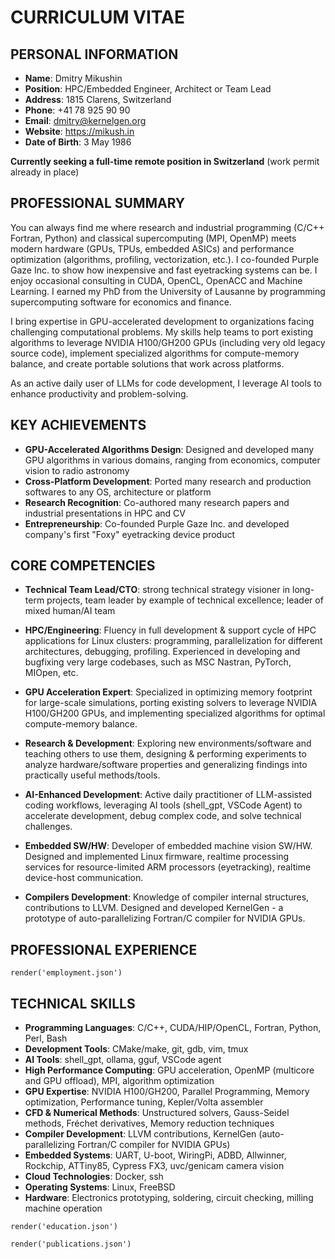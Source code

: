 # CURRICULUM VITAE

## PERSONAL INFORMATION

- **Name**: Dmitry Mikushin
- **Position**: HPC/Embedded Engineer, Architect or Team Lead
- **Address**: 1815 Clarens, Switzerland
- **Phone**: +41 78 925 90 90
- **Email**: dmitry@kernelgen.org
- **Website**: https://mikush.in
- **Date of Birth**: 3 May 1986

**Currently seeking a full-time remote position in Switzerland** (work permit already in place)


## PROFESSIONAL SUMMARY

You can always find me where research and industrial programming (C/C++ Fortran, Python) and classical supercomputing (MPI, OpenMP) meets modern hardware (GPUs, TPUs, embedded ASICs) and performance optimization (algorithms, profiling, vectorization, etc.). I co-founded Purple Gaze Inc. to show how inexpensive and fast eyetracking systems can be. I enjoy occasional consulting in CUDA, OpenCL, OpenACC and Machine Learning. I earned my PhD from the University of Lausanne by programming supercomputing software for economics and finance.

I bring expertise in GPU-accelerated development to organizations facing challenging computational problems. My skills help teams to port existing algorithms to leverage NVIDIA H100/GH200 GPUs (including very old legacy source code), implement specialized algorithms for compute-memory balance, and create portable solutions that work across platforms.

As an active daily user of LLMs for code development, I leverage AI tools to enhance productivity and problem-solving.


## KEY ACHIEVEMENTS

- **GPU-Accelerated Algorithms Design**: Designed and developed many GPU algorithms in various domains, ranging from economics, computer vision to radio astronomy
- **Cross-Platform Development**: Ported many research and production softwares to any OS, architecture or platform
- **Research Recognition**: Co-authored many research papers and industrial presentations in HPC and CV
- **Entrepreneurship**: Co-founded Purple Gaze Inc. and developed company's first "Foxy" eyetracking device product


## CORE COMPETENCIES

- **Technical Team Lead/CTO**: strong technical strategy visioner in long-term projects, team leader by example of technical excellence; leader of mixed human/AI team

- **HPC/Engineering**: Fluency in full development & support cycle of HPC applications for Linux clusters: programming, parallelization for different architectures, debugging, profiling. Experienced in developing and bugfixing very large codebases, such as MSC Nastran, PyTorch, MIOpen, etc.

- **GPU Acceleration Expert**: Specialized in optimizing memory footprint for large-scale simulations, porting existing solvers to leverage NVIDIA H100/GH200 GPUs, and implementing specialized algorithms for optimal compute-memory balance.

- **Research & Development**: Exploring new environments/software and teaching others to use them, designing & performing experiments to analyze hardware/software properties and generalizing findings into practically useful methods/tools.

- **AI-Enhanced Development**: Active daily practitioner of LLM-assisted coding workflows, leveraging AI tools (shell_gpt, VSCode Agent) to accelerate development, debug complex code, and solve technical challenges.

- **Embedded SW/HW**: Developer of embedded machine vision SW/HW. Designed and implemented Linux firmware, realtime processing services for resource-limited ARM processors (eyetracking), realtime device-host communication.

- **Compilers Development**: Knowledge of compiler internal structures, contributions to LLVM. Designed and developed KernelGen - a prototype of auto-parallelizing Fortran/C compiler for NVIDIA GPUs.


## PROFESSIONAL EXPERIENCE

```pymd
render('employment.json')
```


## TECHNICAL SKILLS

- **Programming Languages**: C/C++, CUDA/HIP/OpenCL, Fortran, Python, Perl, Bash
- **Development Tools**: CMake/make, git, gdb, vim, tmux
- **AI Tools**: shell_gpt, ollama, gguf, VSCode agent
- **High Performance Computing**: GPU acceleration, OpenMP (multicore and GPU offload), MPI, algorithm optimization
- **GPU Expertise**: NVIDIA H100/GH200, Parallel Programming, Memory optimization, Performance tuning, Kepler/Volta assembler
- **CFD & Numerical Methods**: Unstructured solvers, Gauss-Seidel methods, Fréchet derivatives, Memory reduction techniques
- **Compiler Development**: LLVM contributions, KernelGen (auto-parallelizing Fortran/C compiler for NVIDIA GPUs)
- **Embedded Systems**: UART, U-boot, WiringPi, ADBD, Allwinner, Rockchip, ATTiny85, Cypress FX3, uvc/genicam camera vision
- **Cloud Technologies**: Docker, ssh
- **Operating Systems**: Linux, FreeBSD
- **Hardware**: Electronics prototyping, soldering, circuit checking, milling machine operation


```pymd
render('education.json')
```


```pymd
render('publications.json')
```

